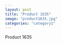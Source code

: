 ```yaml
---
layout: post
title: "Product 1635"
image: "product1635.jpg"
categories: "category1"
---
```

Product 1635
